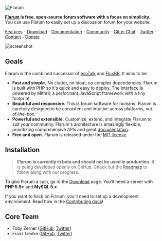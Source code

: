![Flarum](http://flarum.org/img/logo.png)

**[Flarum](http://flarum.org) is free, open-source forum software with a focus on simplicity.** You can use Flarum to easily set up a discussion forum for your website.

[Features](http://flarum.org/features) -
[Download](http://flarum.org/download) -
[Documentation](http://flarum.org/docs) -
[Community](http://discuss.flarum.org) -
[Gitter Chat](https://gitter.im/flarum/flarum) -
[Twitter](http://twitter.com/flarum) -
[Contact](mailto:toby@flarum.org) -
[Donate](http://flarum.org/donate)

![screenshot](http://flarum.org/img/screenshot.png)

## Goals

Flarum is the combined successor of [esoTalk](http://esotalk.org) and [FluxBB](http://fluxbb.org). It aims to be:

- **Fast and simple.** No clutter, no bloat, no complex dependencies. Flarum is built with PHP so it's quick and easy to deploy. The interface is powered by Mithril, a performant JavaScript framework with a tiny footprint.
- **Beautiful and responsive.** This is forum software for humans. Flarum is carefully designed to be consistent and intuitive across platforms, out-of-the-box.
- **Powerful and extensible.** Customize, extend, and integrate Flarum to suit your community. Flarum's architecture is amazingly flexible, prioritizing comprehensive APIs and great [documentation](http://flarum.org/docs).
- **Free and open.** Flarum is released under the [MIT license](https://github.com/flarum/flarum/blob/master/LICENSE).

## Installation

> **Flarum is currently in beta and should not be used in production.** It is being developed openly on GitHub. Check out the [Roadmap](http://flarum.org/roadmap) to follow along with our progress.

To give Flarum a spin, go to the [Download](http://flarum.org/download) page. You'll need a server with **PHP 5.5+** and **MySQL 5.x**.

If you want to hack on Flarum, you'll need to set up a development environment. Read how in the [Contributing docs](http://flarum.org/docs/contributing)!

## Core Team

- Toby Zerner ([GitHub](http://github.com/tobscure), [Twitter](http://twitter.com/tobscure))
- Franz Liedke ([GitHub](http://github.com/franzliedke), [Twitter](http://twitter.com/franzliedke))
